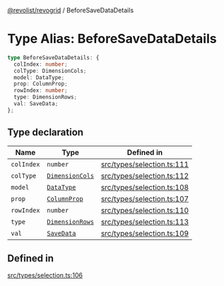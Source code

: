 [@revolist/revogrid](README.md) / BeforeSaveDataDetails

# Type Alias: BeforeSaveDataDetails

```ts
type BeforeSaveDataDetails: {
  colIndex: number;
  colType: DimensionCols;
  model: DataType;
  prop: ColumnProp;
  rowIndex: number;
  type: DimensionRows;
  val: SaveData;
};
```

## Type declaration

| Name | Type | Defined in |
| ------ | ------ | ------ |
| `colIndex` | `number` | [src/types/selection.ts:111](https://github.com/revolist/revogrid/blob/60f69439a769536c61ed98c75e87e11124ee6c9c/src/types/selection.ts#L111) |
| `colType` | [`DimensionCols`](TypeAlias.DimensionCols.md) | [src/types/selection.ts:112](https://github.com/revolist/revogrid/blob/60f69439a769536c61ed98c75e87e11124ee6c9c/src/types/selection.ts#L112) |
| `model` | [`DataType`](TypeAlias.DataType.md) | [src/types/selection.ts:108](https://github.com/revolist/revogrid/blob/60f69439a769536c61ed98c75e87e11124ee6c9c/src/types/selection.ts#L108) |
| `prop` | [`ColumnProp`](TypeAlias.ColumnProp.md) | [src/types/selection.ts:107](https://github.com/revolist/revogrid/blob/60f69439a769536c61ed98c75e87e11124ee6c9c/src/types/selection.ts#L107) |
| `rowIndex` | `number` | [src/types/selection.ts:110](https://github.com/revolist/revogrid/blob/60f69439a769536c61ed98c75e87e11124ee6c9c/src/types/selection.ts#L110) |
| `type` | [`DimensionRows`](TypeAlias.DimensionRows.md) | [src/types/selection.ts:113](https://github.com/revolist/revogrid/blob/60f69439a769536c61ed98c75e87e11124ee6c9c/src/types/selection.ts#L113) |
| `val` | [`SaveData`](TypeAlias.SaveData.md) | [src/types/selection.ts:109](https://github.com/revolist/revogrid/blob/60f69439a769536c61ed98c75e87e11124ee6c9c/src/types/selection.ts#L109) |

## Defined in

[src/types/selection.ts:106](https://github.com/revolist/revogrid/blob/60f69439a769536c61ed98c75e87e11124ee6c9c/src/types/selection.ts#L106)
